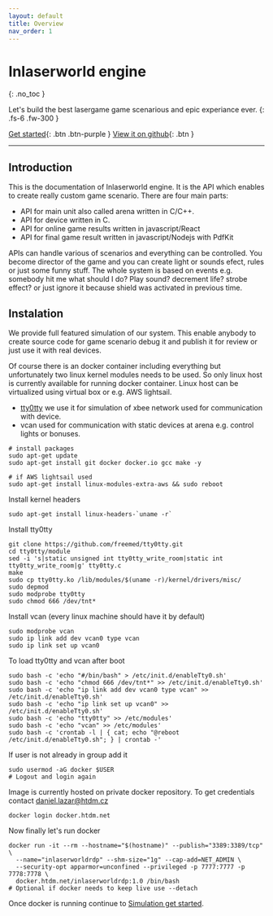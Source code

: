 ```yaml
---
layout: default
title: Overview
nav_order: 1
---
```


# Inlaserworld engine
{: .no_toc }

Let's build the best lasergame game scenarious and epic experiance ever.
{: .fs-6 .fw-300 }

[Get started](/#introduction){: .btn .btn-purple }
[View it on github](https://github.com/High-tech-digital-modules/inlaserworld_engine){: .btn }

---
## Introduction

This is the documentation of Inlaserworld engine. It is the API which enables to
create really custom game scenario. There are four main parts:
- API for main unit also called arena written in C/C++.
- API for device written in C.
- API for online game results written in javascript/React
- API for final game result written in javascript/Nodejs with PdfKit

APIs can handle various of scenarios and everything can be controlled. You become
director of the game and you can create light or sounds efect, rules or just some funny
stuff. The whole system is based on events e.g. somebody hit me what should I do? Play sound?
decrement life? strobe effect? or just ignore it because shield was activated in previous time.

## Instalation
We provide full featured simulation of our system. This enable anybody to create source code
for game scenario debug it and publish it for review or just use it with real devices.

Of course there is an docker container including everything but unfortunately two linux kernel
modules needs to be used. So only linux host is currently available for running docker container.
Linux host can be virtualized using virtual box or e.g. AWS lightsail.
- [tty0tty](https://github.com/freemed/tty0tty.git) we use it for simulation of xbee network used
  for communication with device.
- vcan used for communication with static devices at arena e.g. control lights or bonuses.

```shell
# install packages
sudo apt-get update
sudo apt-get install git docker docker.io gcc make -y

# if AWS lightsail used 
sudo apt-get install linux-modules-extra-aws && sudo reboot
```

Install kernel headers
```shell
sudo apt-get install linux-headers-`uname -r`
```

Install tty0tty
```shell
git clone https://github.com/freemed/tty0tty.git
cd tty0tty/module
sed -i 's|static unsigned int tty0tty_write_room|static int tty0tty_write_room|g' tty0tty.c
make
sudo cp tty0tty.ko /lib/modules/$(uname -r)/kernel/drivers/misc/
sudo depmod
sudo modprobe tty0tty
sudo chmod 666 /dev/tnt*
```

Install vcan (every linux machine should have it by default)
```shell
sudo modprobe vcan
sudo ip link add dev vcan0 type vcan
sudo ip link set up vcan0
```

To load tty0tty and vcan after boot
```shell
sudo bash -c 'echo "#/bin/bash" > /etc/init.d/enableTty0.sh'
sudo bash -c 'echo "chmod 666 /dev/tnt*" >> /etc/init.d/enableTty0.sh'
sudo bash -c 'echo "ip link add dev vcan0 type vcan" >> /etc/init.d/enableTty0.sh'
sudo bash -c 'echo "ip link set up vcan0" >> /etc/init.d/enableTty0.sh'
sudo bash -c 'echo "tty0tty" >> /etc/modules'
sudo bash -c 'echo "vcan" >> /etc/modules'
sudo bash -c 'crontab -l | { cat; echo "@reboot /etc/init.d/enableTty0.sh"; } | crontab -'
```

If user is not already in group add it
```shell
sudo usermod -aG docker $USER
# Logout and login again
```

Image is currently hosted on private docker repository. To get credentials contact
[daniel.lazar@htdm.cz](mailto:daniel.lazar@htdm.cz)

```shell
docker login docker.htdm.net
```

Now finally let's run docker
```shell
docker run -it --rm --hostname="$(hostname)" --publish="3389:3389/tcp" \
  --name="inlaserworldrdp" --shm-size="1g" --cap-add=NET_ADMIN \
  --security-opt apparmor=unconfined --privileged -p 7777:7777 -p 7778:7778 \
  docker.htdm.net/inlaserworldrdp:1.0 /bin/bash
# Optional if docker needs to keep live use --detach
```

Once docker is running continue to [Simulation get started](docs/guides/simulation_instalation.html).


